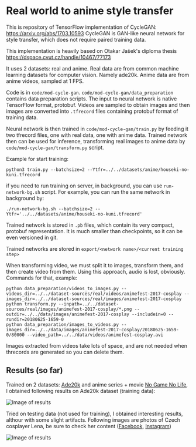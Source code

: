 Real world to anime style transfer
==================================

This is repository of TensorFlow implementation of CycleGAN:
https://arxiv.org/abs/1703.10593 CycleGAN is GAN-like neural network for style
transfer, which does not require paired training data.

This implementation is heavily based on Otakar Jašek's diploma thesis
https://dspace.cvut.cz/handle/10467/77173

It uses 2 datasets: real and anime. Real data are from common machine learning
datasets for computer vision. Namely ade20k. Anime data are from anime videos,
sampled at 1 FPS.

Code is in `code/mod-cycle-gan`. `code/mod-cycle-gan/data_preparation` contains
data preparation scripts. The input to neural network is native TensorFlow
format, protobuf. Videos are sampled to obtain images and then images are
converted into `.tfrecord` files containing protobuf format of training data.

Neural network is then trained in `code/mod-cycle-gan/train.py` by feeding it
two tfrecord files, one with real data, one with anime data. Trained network
then can be used for inference, transforming real images to anime data by
`code/mod-cycle-gan/transform.py` script.

Example for start training:

~~~~~~~~~~~~~~~~~~~~~~~~~~~~~~~~~~~~~~~~~~~~~~~~~~~~~~~~~~~~~~~~~~~~~~~~~~~~~~~~
python3 train.py --batchsize=2 --Ytfr=../../datasets/anime/houseki-no-kuni.tfrecord
~~~~~~~~~~~~~~~~~~~~~~~~~~~~~~~~~~~~~~~~~~~~~~~~~~~~~~~~~~~~~~~~~~~~~~~~~~~~~~~~

if you need to run training on server, in background, you can use
`run-network-bg.sh` script. For example, you can run the same network in
background by:

~~~~~~~~~~~~~~~~~~~~~~~~~~~~~~~~~~~~~~~~~~~~~~~~~~~~~~~~~~~~~~~~~~~~~~~~~~~~~~~~
./run-network-bg.sh --batchsize=2 --Ytfr='../../datasets/anime/houseki-no-kuni.tfrecord'
~~~~~~~~~~~~~~~~~~~~~~~~~~~~~~~~~~~~~~~~~~~~~~~~~~~~~~~~~~~~~~~~~~~~~~~~~~~~~~~~

Trained network is stored in `.pb` files, which contain its very compact,
protobuf representation. It is much smaller than checkpoints, so it can be even
versioned in git.

Trained networks are stored in `export/<network name>/<current training step>`

When transforming video, we must split it to images, transform them, and then
create video from them. Using this approach, audio is lost, obviously. Commands
for that, example:

~~~~~~~~~~~~~~~~~~~~~~~~~~~~~~~~~~~~~~~~~~~~~~~~~~~~~~~~~~~~~~~~~~~~~~~~~~~~~~~~
python data_preparation/videos_to_images.py --videos_dir=../../dataset-sources/real/videos/animefest-2017-cosplay --images_dir=../../dataset-sources/real/images/animefest-2017-cosplay
python transform.py --inpath=../../dataset-sources/real/images/animefest-2017-cosplay/*.png --outdir=../../data/images/animefest-2017-cosplay --includein=0 --rundir=20180625-1659-0
python data_preparation/images_to_videos.py --images_dir=../../data/images/animefest-2017-cosplay/20180625-1659-0/80000 --video_path=../../data/videos/animefest-cosplay.avi
~~~~~~~~~~~~~~~~~~~~~~~~~~~~~~~~~~~~~~~~~~~~~~~~~~~~~~~~~~~~~~~~~~~~~~~~~~~~~~~~

Images extracted from videos take lots of space, and are not needed when
threcords are generated so you can delete them.

## Results (so far)

Trained on 2 datasets: [Ade20k](http://groups.csail.mit.edu/vision/datasets/ADE20K/) and anime series + movie [No Game No Life](https://myanimelist.net/anime/19815/No_Game_No_Life), 
I obtained following results on Ade20k dataset (training data):

![Image of results](https://raw.github.com/racinmat/anime-style-transfer/master/ade20k-images.png)

Tried on testing data (not used for training), I obtained interesting results, althour with some slight artifacts.
Following images are photos of Czech cosplayer Lena, be sure to check her content ([Facebook](https://www.facebook.com/LenaCosplayCZ/), [Instagram](https://www.instagram.com/lena_cosplayer/))

![Image of results](https://raw.github.com/racinmat/anime-style-transfer/master/lena-images-testset.png)

